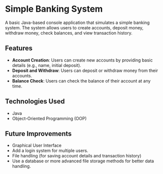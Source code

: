 # Simple Banking System

A basic Java-based console application that simulates a simple banking system. The system allows users to create accounts, deposit money, withdraw money, check balances, and view transaction history.

## Features

- **Account Creation**: Users can create new accounts by providing basic details (e.g., name, initial deposit).
- **Deposit and Withdraw**: Users can deposit or withdraw money from their accounts.
- **Balance Check**: Users can check the balance of their account at any time.

## Technologies Used

- Java
- Object-Oriented Programming (OOP)

## Future Improvements

- Graphical User Interface
- Add a login system for multiple users.
- File handling (for saving account details and transaction history)
- Use a database or more advanced file storage methods for better data handling.

